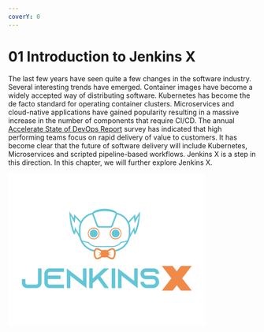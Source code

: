 ```yaml
---
coverY: 0
---
```


# 01 Introduction to Jenkins X

The last few years have seen quite a few changes in the software industry. Several interesting trends have emerged. Container images have become a widely accepted way of distributing software. Kubernetes has become the de facto standard for operating container clusters. Microservices and cloud-native applications have gained popularity resulting in a massive increase in the number of components that require CI/CD. The annual [Accelerate State of DevOps Report](https://services.google.com/fh/files/misc/state-of-devops-2019.pdf) survey has indicated that high performing teams focus on rapid delivery of value to customers. It has become clear that the future of software delivery will include Kubernetes, Microservices and scripted pipeline-based workflows. Jenkins X is a step in this direction. In this chapter, we will further explore Jenkins X.

![](<../../.gitbook/assets/image (1).png>)
